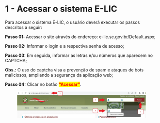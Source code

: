 # 1 - Acessar o sistema E-LIC

Para acessar o sistema E-LIC, o usuário deverá executar os passos descritos a seguir:&#x20;

**Passo 01:** Acessar o site através do endereço: e-lic.sc.gov.br/Default.aspx;&#x20;

**Passo 02:** Informar o login e a respectiva senha de acesso;&#x20;

**Passo 03:** Em seguida, informar as letras e/ou números que aparecem no CAPTCHA;&#x20;

**Obs.:** O uso do captcha visa a prevenção de spam e ataques de bots maliciosos, ampliando a segurança da aplicação web;&#x20;

**Passo 04:** Clicar no botão <mark style="color:red;">**“Acessar”**</mark>.

<figure><img src="../../.gitbook/assets/image.png" alt=""><figcaption></figcaption></figure>

